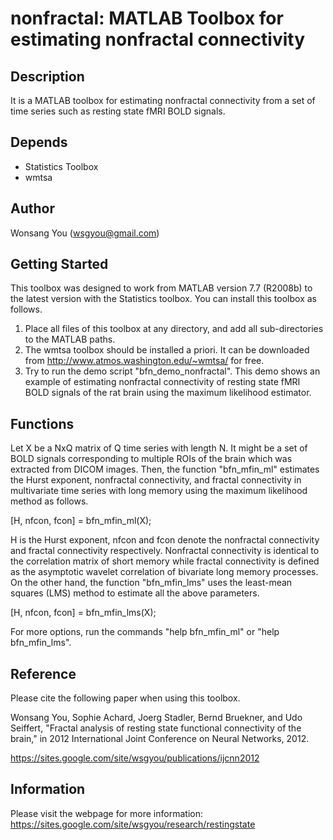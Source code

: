 # nonfractal: MATLAB Toolbox for estimating nonfractal connectivity 

## Description 
It is a MATLAB toolbox for estimating nonfractal connectivity from a set of time series such as resting state fMRI BOLD signals.

## Depends 
* Statistics Toolbox
* wmtsa

## Author 
Wonsang You (wsgyou@gmail.com)

## Getting Started
This toolbox was designed to work from MATLAB version 7.7 (R2008b) to the latest version with the Statistics toolbox. You can install this toolbox as follows.
1. Place all files of this toolbox at any directory, and add all sub-directories to the MATLAB paths.
2. The wmtsa toolbox should be installed a priori. It can be downloaded from http://www.atmos.washington.edu/~wmtsa/ for free.
3. Try to run the demo script "bfn_demo_nonfractal". This demo shows an example of estimating nonfractal connectivity of resting state fMRI BOLD signals of the rat brain using the maximum likelihood estimator.

## Functions
Let X be a NxQ matrix of Q time series with length N. It might be a set of BOLD signals corresponding to multiple ROIs of the brain which was extracted from DICOM images. Then, the function "bfn_mfin_ml" estimates the Hurst exponent, nonfractal connectivity, and fractal connectivity in multivariate time series with long memory using the maximum likelihood method as follows.

[H, nfcon, fcon] = bfn_mfin_ml(X);

H is the Hurst exponent, nfcon and fcon denote the nonfractal connectivity and fractal connectivity respectively. Nonfractal connectivity is identical to the correlation matrix of short memory while fractal connectivity is defined as the asymptotic wavelet correlation of bivariate long memory processes. On the other hand, the function "bfn_mfin_lms" uses the least-mean squares (LMS) method to estimate all the above parameters.

[H, nfcon, fcon] = bfn_mfin_lms(X);

For more options, run the commands "help bfn_mfin_ml" or "help bfn_mfin_lms".

## Reference
Please cite the following paper when using this toolbox.

Wonsang You, Sophie Achard, Joerg Stadler, Bernd Bruekner, and Udo
Seiffert, "Fractal analysis of resting state functional connectivity of
the brain," in 2012 International Joint Conference on Neural Networks,
2012. 

https://sites.google.com/site/wsgyou/publications/ijcnn2012

## Information
Please visit the webpage for more information:
https://sites.google.com/site/wsgyou/research/restingstate
